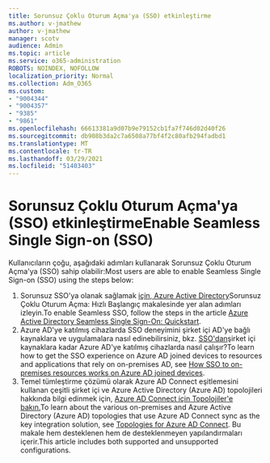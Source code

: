 ```yaml
---
title: Sorunsuz Çoklu Oturum Açma'ya (SSO) etkinleştirme
ms.author: v-jmathew
author: v-jmathew
manager: scotv
audience: Admin
ms.topic: article
ms.service: o365-administration
ROBOTS: NOINDEX, NOFOLLOW
localization_priority: Normal
ms.collection: Adm_O365
ms.custom:
- "9004344"
- "9004357"
- "9385"
- "9861"
ms.openlocfilehash: 66613381a9d07b9e79152cb1fa7f746d02d40f26
ms.sourcegitcommit: db908b3da2c7a6508a77bf4f2c80afb294fadbd1
ms.translationtype: MT
ms.contentlocale: tr-TR
ms.lasthandoff: 03/29/2021
ms.locfileid: "51403403"
---
```

# <a name="enable-seamless-single-sign-on-sso"></a><span data-ttu-id="e1277-102">Sorunsuz Çoklu Oturum Açma'ya (SSO) etkinleştirme</span><span class="sxs-lookup"><span data-stu-id="e1277-102">Enable Seamless Single Sign-on (SSO)</span></span>

<span data-ttu-id="e1277-103">Kullanıcıların çoğu, aşağıdaki adımları kullanarak Sorunsuz Çoklu Oturum Açma'ya (SSO) sahip olabilir:</span><span class="sxs-lookup"><span data-stu-id="e1277-103">Most users are able to enable Seamless Single Sign-on (SSO) using the steps below:</span></span>

1. <span data-ttu-id="e1277-104">Sorunsuz SSO'ya olanak sağlamak [için, Azure Active Directory](https://docs.microsoft.com/azure/active-directory/hybrid/how-to-connect-sso-quick-start)Sorunsuz Çoklu Oturum Açma: Hızlı Başlangıç makalesinde yer alan adımları izleyin.</span><span class="sxs-lookup"><span data-stu-id="e1277-104">To enable Seamless SSO, follow the steps in the article [Azure Active Directory Seamless Single Sign-On: Quickstart](https://docs.microsoft.com/azure/active-directory/hybrid/how-to-connect-sso-quick-start).</span></span>
2. <span data-ttu-id="e1277-105">Azure AD'ye katılmış cihazlarda SSO deneyimini şirket içi AD'ye bağlı kaynaklara ve uygulamalara nasıl edinebilirsiniz, bkz. [SSO'dan](https://docs.microsoft.com/azure/active-directory/devices/azuread-join-sso)şirket içi kaynaklara kadar Azure AD'ye katılmış cihazlarda nasıl çalışır?</span><span class="sxs-lookup"><span data-stu-id="e1277-105">To learn how to get the SSO experience on Azure AD joined devices to resources and applications that rely on on-premises AD, see [How SSO to on-premises resources works on Azure AD joined devices](https://docs.microsoft.com/azure/active-directory/devices/azuread-join-sso).</span></span>
3. <span data-ttu-id="e1277-106">Temel tümleştirme çözümü olarak Azure AD Connect eşitlemesini kullanan çeşitli şirket içi ve Azure Active Directory (Azure AD) topolojileri hakkında bilgi edinmek için, [Azure AD Connect için Topolojiler'e bakın.](https://docs.microsoft.com/azure/active-directory/hybrid/plan-connect-topologies)</span><span class="sxs-lookup"><span data-stu-id="e1277-106">To learn about the various on-premises and Azure Active Directory (Azure AD) topologies that use Azure AD Connect sync as the key integration solution, see [Topologies for Azure AD Connect](https://docs.microsoft.com/azure/active-directory/hybrid/plan-connect-topologies).</span></span> <span data-ttu-id="e1277-107">Bu makale hem desteklenen hem de desteklenmeyen yapılandırmaları içerir.</span><span class="sxs-lookup"><span data-stu-id="e1277-107">This article includes both supported and unsupported configurations.</span></span>
